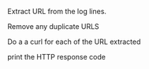Extract URL from the log lines.

Remove any duplicate URLS

Do a a curl for each of the URL extracted

print the HTTP response code
